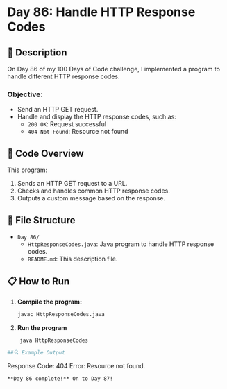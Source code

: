 # Day 86: Handle HTTP Response Codes

## 📝 Description

On Day 86 of my 100 Days of Code challenge, I implemented a program to handle different HTTP response codes.

### **Objective:**
- Send an HTTP GET request.
- Handle and display the HTTP response codes, such as:
  - `200 OK`: Request successful
  - `404 Not Found`: Resource not found

## 🚀 Code Overview

This program:
1. Sends an HTTP GET request to a URL.
2. Checks and handles common HTTP response codes.
3. Outputs a custom message based on the response.

## 📂 File Structure
- `Day 86/`
  - `HttpResponseCodes.java`: Java program to handle HTTP response codes.
  - `README.md`: This description file.

## 📋 How to Run
1. **Compile the program:**
   ```bash
   javac HttpResponseCodes.java
2. **Run the program**
```bash
    java HttpResponseCodes

##🔍 Example Output
```
Response Code: 404
Error: Resource not found.

```
**Day 86 complete!** On to Day 87!